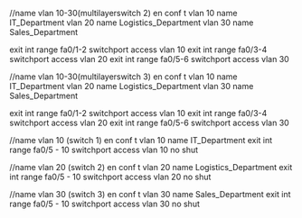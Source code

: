//name vlan 10-30(multilayerswitch 2)
en
conf t
vlan 10
name IT_Department
vlan 20
name Logistics_Department
vlan 30
name Sales_Department

exit
int range fa0/1-2
switchport access vlan 10
exit
int range fa0/3-4
switchport access vlan 20
exit
int range fa0/5-6
switchport access vlan 30

//name vlan 10-30(multilayerswitch 3)
en
conf t
vlan 10
name IT_Department
vlan 20
name Logistics_Department
vlan 30
name Sales_Department

exit
int range fa0/1-2
switchport access vlan 10
exit
int range fa0/3-4
switchport access vlan 20
exit
int range fa0/5-6
switchport access vlan 30


//name vlan 10 (switch 1)
en
conf t
vlan 10
name IT_Department
exit
int range fa0/5 - 10
switchport access vlan 10
no shut

//name vlan 20 (switch 2)
en
conf t
vlan 20
name Logistics_Department
exit
int range fa0/5 - 10
switchport access vlan 20
no shut

//name vlan 30 (switch 3)
en
conf t
vlan 30
name Sales_Department
exit
int range fa0/5 - 10
switchport access vlan 30
no shut
